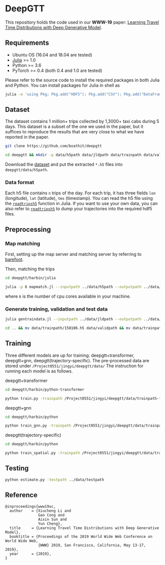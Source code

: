 
# DeepGTT

This repository holds the code used in our **WWW-19** paper: [Learning Travel Time Distributions with Deep Generative Model](http://www.ntu.edu.sg/home/lixiucheng/pdfs/www19-deepgtt.pdf).

## Requirements

* Ubuntu OS (16.04 and 18.04 are tested)
* [Julia](https://julialang.org/downloads/) >= 1.0
* Python >= 3.6
* PyTorch >= 0.4 (both 0.4 and 1.0 are tested)

Please refer to the source code to install the required packages in both Julia and Python. You can install packages for Julia in shell as

```bash
julia -e 'using Pkg; Pkg.add("HDF5"); Pkg.add("CSV"); Pkg.add("DataFrames"); Pkg.add("Distances"); Pkg.add("StatsBase"); Pkg.add("JSON"); Pkg.add("Lazy"); Pkg.add("JLD2"); Pkg.add("ArgParse")'
```

## Dataset

The dataset contains 1 million+ trips collected by 1,3000+ taxi cabs during 5 days. This dataset is a subset of the one we used in the paper, but it suffices to reproduce the results that are very close to what we have reported in the paper.

```bash
git clone https://github.com/boathit/deepgtt

cd deepgtt && mkdir -p data/h5path data/jldpath data/trainpath data/validpath data/testpath
```

Download the [dataset](https://drive.google.com/open?id=1tdgarnn28CM01o9hbeKLUiJ1o1lskrqA) and put the extracted `*.h5` files into `deepgtt/data/h5path`.

### Data format

Each h5 file contains `n` trips of the day. For each trip, it has three fields `lon` (longitude), `lat` (latitude), `tms` (timestamp). You can read the h5 file using the [`readtripsh5`](https://github.com/boathit/deepgtt/blob/master/harbin/julia/Trip.jl#L28) function in Julia. If you want to use your own data, you can also refer to [`readtripsh5`](https://github.com/boathit/deepgtt/blob/master/harbin/julia/Trip.jl#L28) to dump your trajectories into the required hdf5 files.

## Preprocessing

### Map matching

First, setting up the map server and matching server by referring to [barefoot](https://github.com/boathit/barefoot).

Then, matching the trips

```bash
cd deepgtt/harbin/julia

julia -p 6 mapmatch.jl --inputpath ../data/h5path --outputpath ../data/jldpath
```

where `6` is the number of cpu cores available in your machine.


### Generate training, validation and test data

```bash
julia gentraindata.jl --inputpath ../data/jldpath --outputpath ../data/trainpath

cd .. && mv data/trainpath/150106.h5 data/validpath && mv data/trainpath/150107.h5 data/testpath
```

## Training

Three different models are up for training: deepgtt+transformer, deepgtt+gnn, deepgtt(trajectory-specific). The pre-processed data are stored under `/Project0551/jingyi/deepgtt/data/` The instruction for running each model is as follows.

deepgtt+transformer

```bash
cd deepgtt/harbin/python-transformer

python train.py -trainpath /Project0551/jingyi/deepgtt/data/trainpath-fmm -validpath /Project0551/jingyi/deepgtt/data/validpath-fmm -model_path  /Project0551/jingyi/deepgtt/model/transformer-test -num_epoch 30 -n_warmup_steps 8000
```

deepgtt+gnn

```bash
cd deepgtt/harbin/python

python train_gnn.py -trainpath /Project0551/jingyi/deepgtt/data/trainpath-fmm-gnn-renorm -validpath /Project0551/jingyi/deepgtt/data/validpath-fmm-gnn-renorm -kl_decay 0.0 -use_selu -random_emit -model_path  /Project0551/jingyi/deepgtt/model/gnn-test -use_gnn True -dim_c 128 
```
deepgtt(trajectory-specific)

```bash
cd deepgtt/harbin/python

python train_spatial.py -trainpath /Project0551/jingyi/deepgtt/data/trainpath-fmm-gnn-spatial -validpath /Project0551/jingyi/deepgtt/data/validpath-fmm-gnn-spatial -model_path  /Project0551/jingyi/deepgtt/model/spatial-test -use_gnn False -lr_decay 0.8
```

## Testing

```bash
python estimate.py -testpath ../data/testpath
```

## Reference

```
@inproceedings{www19xc,
  author    = {Xiucheng Li and
               Gao Cong and
               Aixin Sun and
               Yun Cheng},
  title     = {Learning Travel Time Distributions with Deep Generative Model},
  booktitle = {Proceedings of the 2019 World Wide Web Conference on World Wide Web,
               {WWW} 2019, San Francisco, California, May 13-17, 2019},
  year      = {2019},
}
```
